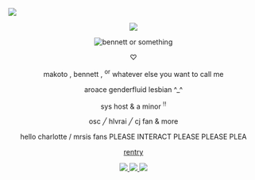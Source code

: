 ![](https://komarev.com/ghpvc/?username=the-mind-electric&color=e8872f&style=plastic&label=views+⊹+&abbreviated=true)
<p align="center">
    <img src="https://files.catbox.moe/ygjarx.png"/>
</p>
  <p align="center">
<picture>
 <source media="(prefers-color-scheme: dark)" srcset="https://files.catbox.moe/8b037h.png">
 <source media="(prefers-color-scheme: light)" srcset="https://files.catbox.moe/v6ny0q.png">
 <img alt="bennett or something" src="https://files.catbox.moe/8b037h.png">
</picture>
 </p>
  <p align="center">
♡
  </p>
  <p align="center">
makoto , bennett , <sup>or</sup> whatever else you want to call me
<p align="center">
aroace genderfluid lesbian ^_^
  </p>
<p align="center">
sys host & a minor <sup>!!</sup>
</p>
<p align="center">
osc ╱ hlvrai ╱ cj fan & more
</p>
<p align="center">
hello charlotte / mrsis fans PLEASE INTERACT PLEASE PLEASE PLEA
</p>
<p align="center">
<a href="https://rentry.co/rehab_friday">rentry
</p>
<p align="center">
    <img src="https://files.catbox.moe/l21kmj.png"/>     <img src="https://files.catbox.moe/2l480v.png"/>     <img src="https://files.catbox.moe/l2gcr1.png"/>
</p>
